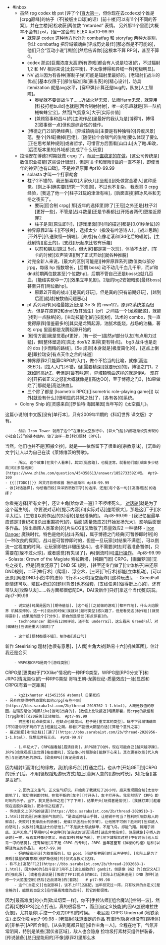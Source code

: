 - #inbox
    - 虽然 rpg codex 给 pst [评了个][百大第一](https://bbs.saraba1st.com/2b/thread-2003231-2-1.html)，但你现在去codex发个谁是[crpg巅峰]的帖子（不[被版主口球]的话）[前十楼]可以有11个[不同的答案]，并在主楼[轻松收获]两位数 “retarded” 表情。
另外那11个里面[大概率不会有] pst，[但一定会有] ELEX #pt10-99.99
        - 就算是 codex 这种地方也分为 combatfag 和 storyfag 两种大类别，你让 combatfag 把异域镇魂曲[评成历史最佳][那必然是不可能的]，他们只会“互动小说”[糊脸][然后告诉你][这根本不算 RPG]，甚至不算 G。
        - codex 那边[巨魔浓度太高]所有游戏[都会有人说是垃圾]的，不过辐射 1,2 和 NV 相对来说[比较平衡]，不太像博得和异域一样[短板明显]。
        - NV 战斗因为有各种[客制子弹]可能是辐射里最好的。[老辐射][战斗的优点][基本仅限于][部位瞄准]和[暴击表]的[精心设计]，防具 itemization 就是avg水平，[穿甲弹]计算还是bug的，队友[人工智障]。
            - 奥秘就不要谈战斗了……近战火斧无双，法师Harm无双，就算用[科技打枪build]也就是[回合制射射射]，唯一的乐趣就是[带一队机械蜘蛛宝宝]，然而[气氛意义]大于[实际价值]
            - [兼顾叙事和战斗]的[主流作品]里最好的我认为是[博得1]，博得2[叙事弱一点]但也是综合性的佳作。
        - [博德之门2][的确经典]，[异域镇魂曲]主要是有种独特的[异度风景]范，整个[外域]撇掉[巴佬]，[随便拉个会喘气的生物]要么体现了要么[正在思考某种规则]或者哲学，可惜官方后面看[山口山]火了瞎JB改，[后面版本里的]外域都[变成了什么玩意]
    - 拉瑞安在博德2时期就做 crpg 了，而且[一直稳定的在做](https://bbs.saraba1st.com/2b/forum.php?mod=viewthread&tid=2025376)，[这公司传统是]数值职业技能[这些设计很弱]，但是[关卡和冒险][做的一直不差]，即使当年的神界[也有口碑]，不是神界原罪 #pt10-99.99
        - solasta 才叫一个打家劫舍
        - 柱子2不错的，我还挺喜欢[大家伙儿][坐船][到处做赏金猎人]这种感觉。[刚上手]确实要[研究一下规则]，不过也不复杂。
我表哥 0 crpg 经验，[我送了他一个]柱子2[玩的津津有味]，[后面直接]把冰风谷和无冬之夜买了。
            - 要玩[回合制 crpg] 那[近年的选择里]除了[王冠]之外还是[柱子2][更好一些]，不管是[战斗数量]还是节奏都比[开拓者两代]更接近原罪2
            - 柱子是真[原生即时]，[游戏里面][时间的描述]都是[0.01秒单位]的
        - 神界原罪2[车卡][不够爽]，选择太少（指没有吟游诗人）。[战斗思路][不外乎][传送聚怪一锅端]，[养成]有点像老滚和[3d化后的辐射]。[主线剧情][蛮土的]，[支线][玩起来比较有乐趣]
            - 以前和朋友[跑过 5e]，但大家[都是第一次玩]，体验不太好，[车卡的时候][欢声笑语][到了正式开始][就各种推脱]
        - 对完全新人来说，[最大的区别可能是][神界原罪系列]数值类似部分 jrpg，每级 hp 指数增长，[后期 boss] 动不动几千血几千甲，而pf和dnd前期两位数甚至[个位数hp]，后期不管自己还是boss也就几百血，[能结实砍中一刀][效果立竿见影]。2版的bg2安姆暗影[最终boss]甚至只有[两位数hp]。
            - 原罪2[开局的战斗][是真的好玩]，但是真的[只有前期好玩]，[越到后面]就越[被数值问题恶心]
        - pf 系列两作[风格最接近]还是 3e 3r 的 nwn1/2，原罪2系统差距很大，但是在原罪2和dnd[及其派生]（pf）之间插一个[龙腾起源]，就能[找到一点脉络]的，[主动技能化]的[技能树]，法术的 combo，我一直觉得原罪[借鉴最多的]其实是龙腾起源，油腻术能烧，战场的油桶，著名 crpg 里面都是龙腾起源开始的
        - [剧情方面]我是觉着pf更好，[有一说一]虽然pf部分队友[有点用力过猛]，但[整体塑造的]真比 dos1/2 来得[更有特点]。
bg3 战斗也是走的 dos [少而精的路线]，[5e 规则]本身就是[极度简化的]，[这点上倒是]跟拉瑞安[有点天作之合的味道]
        - 神界原罪2只能算CRPG的入门，做个不恰当的比喻，就像[高达SEED]，[拉人入门]不错，但[需要精深][就要玩别的]，博德之门1，2就如同高达Z，老但是[最有味道]，异域镇魂曲这样的就是倒A。
现在的[开拓者正义之怒][大概就像是][高达OO]，至于博德之门3，[如果做烂了]那就是[高达铁血]。
        - 三个除了都是 [Isometric RPG]([[isometric role-playing game]]) 以外[就没有什么][很明显的共同之处]了，[各有各的]系统。
    - Colony Ship 的[灵感来自][罗伯特·海因莱因]当年写的《太空孤儿》。

这篇小说的[中文版]没有[单行本]，只有2009年11期的《科幻世界 译文版》才有。


        - 然后 Iron Tower 就用了这个“在漫长太空旅行中，[巨大飞船]内部逐渐蜕变出现的小社会[2]”的基本结构，做了这样一款[科幻题材 CRPG]。

当然，他们也并不是[照搬全抄]，就是——依然留下了很重的[宗教意味]，[沉重的文字]让人以为自己在读《莱博维茨的赞歌》。

        - 所以，这个故事[在我个人看来]，其实[挺套路]，也挺正常，就看他们能[编出多少结局]和[多层线索](https://www.zhihu.com/question/454358613/answer/1852733592)吧。 #pt9-100
    - {{[[TODO]]}} 风灵月影修改器 极乐迪斯科 #pt8-99.99
    - 做[对话选择]，你想看四段[洋洋洒洒数百字]的选择，还是[每个各一句][高度概括]的选择？
你看完选择[所有文字]，还让主角[给你读一遍]？不啰嗦死么。
[对话轮](https://bbs.saraba1st.com/2b/thread-2033130-1-1.html)[就是为了这个诞生的]。
你要说对话轮[提示内容]和[实际对话][差距很大]，那是这[厂子][水平太烂]。[生软][以前作品]的对话轮[是很准确的]。 #pt8-99.99
        - [我记忆里最早应该是][世纪初][杀出重围初代]的，后面[质量效应2][开始发扬光大]，影响后面很多作品。[杀出重围人类革命]的[片头CG][又致敬了]质量效应2
一种循环
    - [Iron Danger](https://store.steampowered.com/app/899310/Iron_Danger/)
魔铁时代，特色是他的[战斗系统]，属于博德之门经典[可暂停即时制]的[一种改良的探索]，战斗是可暂停即时的，但是一旦玩家[对结果不满意]，可以倒流一定程度的时间，让玩家即使[非碾压战斗]，也不需要[时刻盯着准备暂停]，只需要在[躲不过火球]，或者感觉[有失误了]，再[倒流时间][进行操作](https://www.zhihu.com/question/501444012/answer/2242750775)。 #pt8-99.99
        - Solasta: Crown of the Magiste
索拉斯塔，[纯踢门团] CRPG，[画面梦回][无冬之夜1]，但是[高度还原了] DND 5E 规则，[甚至还专门做了][立体格子]来还原DND规则，二环[蛛行术]（爬墙）、浮空术，[三环][飞行术]都能[立体机动]。[可以还原][网络DND小说]中的法师 飞行术+火球[凌空轰炸] [这种玩法]。
    - GreedFall 剧情还可以，殖民+奇幻的[题材背景][也不俗套](https://bbs.saraba1st.com/2b/thread-2035224-1-1.html)，[支线任务][做得挺上心的]，还有带队友[攻略队友]……各方面都很低配DA，DA[没新作]只好[拿这个当代餐]玩玩。 #pt7-99.99

        - 说实话[纯属是因为][期待值低]，[这个组][之前做的游戏][都不咋地]，什么火焰限界 机械巫师的。这一代[没出的时候]我就对[题材类型]感兴趣了，但是看见这[制作组][就觉得要扑]，结果居然是个[7分作]，那自然是感觉[有点惊喜]的。
        - technomancer 就只有1200评论，还不如 underrail，这么看来 GreedFall 对[蜘蛛社]应该是重大[爆款]了

        - 这个组[题材都很不错]，制作都[差口气]
新作 Steelrising 题材[也很有意思]，[人偶]主角大战[路易十六][机械军团]，估计我还是会买

        - WRPG和CRPG是两个[游戏类别]
CRPG是[更类似于]“XXlike”情况的一种RPG类型，WRPG是[RPG分支下]和JRPG[情况类似]的一种RPG类型
哥特王朝-龙腾世纪-质量效应[一脉]显然和CRPG[有着一定距离]


        - kg21xhunter 415452356 #sbnmsl 日呆死妈
    - 另外你觉得神界原罪和其他crpg[有些不同](https://bbs.saraba1st.com/2b/thread-2019762-1-1.html)，大概是数值的原因，拉瑞安是做[暗黑like]游戏[出身的]，[数值上比较接近]暗黑那套，而crpg的数值和[trpg那套][d20系统]比较相似。 #pt7-99.99
        - 拥王者[优点最突出]，但缺点也最突出，柱子是[重文本的类型]。玩不下异域镇魂曲[不知道你玩不玩的下去]纽曼拉之潮，暴君[不抱很大期望的话][算是个意外之喜]
    - 最近能把[永恒之柱1][通了](https://bbs.saraba1st.com/2b/thread-2028956-1-1.html)，我想无非有三点。 #pt8-99.97

        - 1.年纪大了，CRPG越看越[眉清目秀]，JRPG除了DQ外，现在可能自己[越来越浮躁]，JRPG[给我观感]总觉得[拖沓磨叽]，没法像小时候那会[能静下心来]。其次更喜欢能[代入角色]与创建角色的游戏，[欧美RPG][肯定是首选]。
因为辐射1[高清化]的缘故，我[机缘巧合][打通之后]，也从中[开始GET到]CRPG的[乐子]后，不用[循规蹈矩游玩方式]加上[善解人意的][游玩时长]，对[社畜][甚是友好]。

        - 2.因为正义生气，正义生气好玩，开始卖了我就玩了20小时，后来发现回合制[太吉尔磨叽了]，我切换到即时制，在我不断的[车卡][打开头]，车卡打开头。我突然悟了 CRPG 即时制的乐子。当下，我又把永恒之柱[下了下来]，结果开头[玩得甚是愉悦]，[我就打算][趁着现在这股兴奋劲]，把永恒之柱通了。
    - 传统意义上[RPG的谜语](https://bbs.saraba1st.com/2b/thread-2029510-1-1.html)其实是[用来渲染气氛的]。“是谁延伸战士手臂，让他锐不可当？胜利时[啜饮敌人的鲜血]，失败时[支撑战士的骄傲]。是谁[巩固战士的手臂]，让他撼不可倒？胜利时[压抑敌人的怒吼]，失败时[掩盖战士的悲怆]。”“不是武士却披鳞甲，不是飞鸟，却能飞翔。翱翔于湖底，无声无息。”[早期RPG]中这种[打油诗式的谜语]虽然[谜底非常简单]，但是就像[守桥人的谜题]一样，有着某种象征意义，带着某种[神秘色彩]，在[地下城探索过程]中有时会[给人后背一凉的感觉]。还有解谜[并不是 CRPG 的专利]，JRPG 当年甚至有《神秘的约柜》这种[以解谜为主的作品]。 #pt7-99.98
        - 好的解密应该[为叙事服务]。如 poe1 [俄萨斯神殿]的[三声钟响]，[实际上是为了表现]晨星的寓意和[俄萨斯信徒]的[仪式与教义]这样。
    - 称不上[高配FF12](https://bbs.saraba1st.com/2b/thread-2032663-1-1.html)，因为DAO的[战斗设计]用不上[这么细致的] gambit，倒是像 BG2 的[自定义AI]的[强化版]，[或者应该说是][吸收了FF12优点]的BG2。[实际上打起来还是] DND 那种[法师一个大范围控制]然后[近战清场]的[套路]   # pt7-99.98
        - 这个[自定义][也就那样]，谈不上FF12高配，当年研究过一阵，只有牧师的自定义[是合格的]，能做到自定义[应付最高难度的战斗]，其它的都很难。
因为[最高难度]的小兵[砍瓜切菜一样]，你不[手控法师][组合魔法][控制一波]，然后再[切换DPS][定点打击]，真的很容易**，而且[自定义技能]的囧A也[很难拉住仇恨]，尤其是你[手控一个双刀DPS]的时候。
    - 老屁股 CRPG Underrail (地铁余生) 出汉化啦 #pt7-99.98
        - [老辐射][味道很足](https://bbs.saraba1st.com/2b/thread-1987319-2-1.html)的作品
有潜行(隐身)但没有[蹲掩体]的[非格子][AP回合制]，[从头到尾都只能][操作主角一人]，全程在地下，气氛非常阴间，特别是某些[潜伏者区域]，敌人也会隐身
捡垃圾打素材买组件拼装备，[传说装备][总归是能用的]不像[原罪2]里那么水
